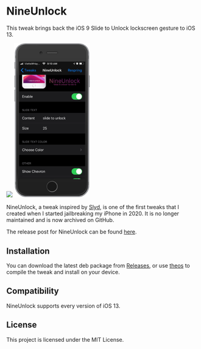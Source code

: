 # NineUnlock
This tweak brings back the iOS 9 Slide to Unlock lockscreen gesture to iOS 13.

<img width=200 src="https://github.com/minh-ton/NineUnlock/blob/main/img/ss1.PNG?raw=true"> <img width=200 src="https://github.com/minh-ton/NineUnlock/blob/main/img/ss2.PNG?raw=true">

NineUnlock, a tweak inspired by [Slyd](https://github.com/iCrazeiOS/Slyd), is one of the first tweaks that I created when I started jailbreaking my iPhone in 2020. It is no longer maintained and is now archived on GitHub.

The release post for NineUnlock can be found [here](https://www.reddit.com/r/jailbreak/comments/ko42qi/free_release_ninels_ios_9_inspired_lock_screen/).

## Installation
You can download the latest deb package from [Releases](https://github.com/minh-ton/NineUnlock/releases), or use [theos](https://github.com/theos/theos) to compile the tweak and install on your device.

## Compatibility
NineUnlock supports every version of iOS 13.

## License
This project is licensed under the MIT License.
